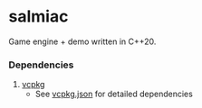 # salmiac

Game engine + demo written in C++20.

### Dependencies

1. [vcpkg](https://github.com/kaapomoi/vcpkg)
    - See [vcpkg.json](vcpkg.json) for detailed dependencies
